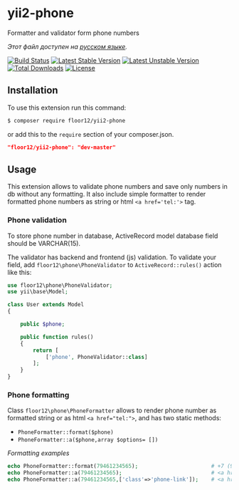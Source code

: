 # yii2-phone

Formatter and validator form phone numbers

*Этот файл доступен на [русском языке](README_RU.md).*

[![Build Status](https://travis-ci.org/floor12/yii2-phone.svg?branch=master)](https://travis-ci.org/floor12/yii2-phone)
[![Latest Stable Version](https://poser.pugx.org/floor12/yii2-phone/v/stable)](https://packagist.org/packages/floor12/yii2-phone)
[![Latest Unstable Version](https://poser.pugx.org/floor12/yii2-phone/v/unstable)](https://packagist.org/packages/floor12/yii2-phone)
[![Total Downloads](https://poser.pugx.org/floor12/yii2-phone/downloads)](https://packagist.org/packages/floor12/yii2-phone)
[![License](https://poser.pugx.org/floor12/yii2-phone/license)](https://packagist.org/packages/floor12/yii2-phone)

## Installation

To use this extension run this command:

 ```bash
 $ composer require floor12/yii2-phone
 ```
or add this to the `require` section of your composer.json.
 ```json
 "floor12/yii2-phone": "dev-master"
 ```
 

## Usage
This extension allows to validate phone numbers and save only numbers in db without any formatting. 
It also include simple formatter to render formatted phone numbers as string or html `<a href='tel:'>` tag.

### Phone validation
To store phone number in database, ActiveRecord model database field should be VARCHAR(15).

The validator has backend and frontend (js) validation.
To validate your field, add `floor12\phone\PhoneValidator` to `ActiveRecord::rules()` action like this:

```php
use floor12\phone\PhoneValidator;
use yii\base\Model;

class User extends Model
{

    public $phone;

    public function rules()
    {
        return [
            ['phone', PhoneValidator::class]
        ];
    }
}
``` 


### Phone formatting

Class `floor12\phone\PhoneFormatter` allows to render phone number as formatted string or as html `<a href="tel:">`, and has two static
 methods: 
- `PhoneFormatter::format($phone)`
- `PhoneFormatter::a($phone,array $options= [])`

*Formatting examples*

```php
echo PhoneFormatter::format(79461234565);                       # +7 (946) 123-45-65
echo PhoneFormatter::a(79461234565);                            # <a href='tel:+79461234565'>+7 (946) 123-45-65</a>
echo PhoneFormatter::a(79461234565,['class'=>'phone-link']);    # <a href='tel:+79461234565' class='phone-link'>+7 (946) 123-45-65</a>
``` 




